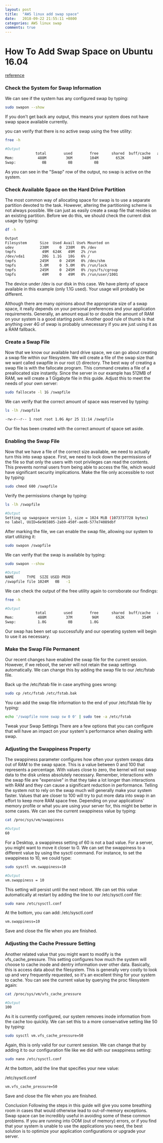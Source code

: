 ```yaml
---
layout: post
title:  "AWS linux add swap space"
date:   2018-09-22 21:55:11 +0800
categories: AWS linux swap 
comments: true
---
```


# How To Add Swap Space on Ubuntu 16.04 
[reference](https://www.digitalocean.com/community/tutorials/how-to-add-swap-space-on-ubuntu-16-04)
### Check the System for Swap Information
We can see if the system has any configured swap by typing:
```bash
sudo swapon --show
```
If you don't get back any output, this means your system does not have swap space available currently.

you can verify that there is no active swap using the free utility:

```bash
free -h
```
```bash
#Output
              total        used        free      shared  buff/cache   available
Mem:           488M         36M        104M        652K        348M        426M
Swap:            0B          0B          0B
```

As you can see in the "Swap" row of the output, no swap is active on the system.

### Check Available Space on the Hard Drive Partition

The most common way of allocating space for swap is to use a separate partition devoted to the task. However, altering the partitioning scheme is not always possible. We can just as easily create a swap file that resides on an existing partition.
Before we do this, we should check the current disk usage by typing:
```bash
df -h
```
```bash
Output
Filesystem      Size  Used Avail Use% Mounted on
udev            238M     0  238M   0% /dev
tmpfs            49M  624K   49M   2% /run
/dev/vda1        20G  1.1G   18G   6% /
tmpfs           245M     0  245M   0% /dev/shm
tmpfs           5.0M     0  5.0M   0% /run/lock
tmpfs           245M     0  245M   0% /sys/fs/cgroup
tmpfs            49M     0   49M   0% /run/user/1001
```

The device under /dev is our disk in this case. We have plenty of space available in this example (only 1.1G used). Your usage will probably be different.

Although there are many opinions about the appropriate size of a swap space, it really depends on your personal preferences and your application requirements. Generally, an amount equal to or double the amount of RAM on your system is a good starting point. Another good rule of thumb is that anything over 4G of swap is probably unnecessary if you are just using it as a RAM fallback.


### Create a Swap File

Now that we know our available hard drive space, we can go about creating a swap file within our filesystem. We will create a file of the swap size that we want called swapfile in our root (/) directory.
The best way of creating a swap file is with the fallocate program. This command creates a file of a preallocated size instantly.
Since the server in our example has 512MB of RAM, we will create a 1 Gigabyte file in this guide. Adjust this to meet the needs of your own server:

```bash
sudo fallocate -l 1G /swapfile
```

We can verify that the correct amount of space was reserved by typing:
```bash
ls -lh /swapfile
```
```bash
-rw-r--r-- 1 root root 1.0G Apr 25 11:14 /swapfile
```

Our file has been created with the correct amount of space set aside.

### Enabling the Swap File

Now that we have a file of the correct size available, we need to actually turn this into swap space.
First, we need to lock down the permissions of the file so that only the users with root privileges can read the contents. This prevents normal users from being able to access the file, which would have significant security implications.
Make the file only accessible to root by typing:

```bash
sudo chmod 600 /swapfile
```
Verify the permissions change by typing:
```bash
ls -lh /swapfile
```
```bash
#Output
Setting up swapspace version 1, size = 1024 MiB (1073737728 bytes)
no label, UUID=6e965805-2ab9-450f-aed6-577e74089dbf
```
After marking the file, we can enable the swap file, allowing our system to start utilizing it:
```bash
sudo swapon /swapfile
```

We can verify that the swap is available by typing:
```bash
sudo swapon --show
```
```bash
#Output
NAME      TYPE  SIZE USED PRIO
/swapfile file 1024M   0B   -1
```
We can check the output of the free utility again to corroborate our findings:
```bash
free -h
```
```bash
#Output
              total        used        free      shared  buff/cache   available
Mem:           488M         37M         96M        652K        354M        425M
Swap:          1.0G          0B        1.0G
```

Our swap has been set up successfully and our operating system will begin to use it as necessary.

### Make the Swap File Permanent
Our recent changes have enabled the swap file for the current session. However, if we reboot, the server will not retain the swap settings automatically. We can change this by adding the swap file to our /etc/fstab file.


Back up the /etc/fstab file in case anything goes wrong:
```bash
sudo cp /etc/fstab /etc/fstab.bak
```

You can add the swap file information to the end of your /etc/fstab file by typing:
```bash
echo '/swapfile none swap sw 0 0' | sudo tee -a /etc/fstab
```

Tweak your Swap Settings
There are a few options that you can configure that will have an impact on your system's performance when dealing with swap.



### Adjusting the Swappiness Property
The swappiness parameter configures how often your system swaps data out of RAM to the swap space. This is a value between 0 and 100 that represents a percentage.
With values close to zero, the kernel will not swap data to the disk unless absolutely necessary. Remember, interactions with the swap file are "expensive" in that they take a lot longer than interactions with RAM and they can cause a significant reduction in performance. Telling the system not to rely on the swap much will generally make your system faster.
Values that are closer to 100 will try to put more data into swap in an effort to keep more RAM space free. Depending on your applications' memory profile or what you are using your server for, this might be better in some cases.
We can see the current swappiness value by typing:
```bash
cat /proc/sys/vm/swappiness
```
```bash
#Output
60
```
For a Desktop, a swappiness setting of 60 is not a bad value. For a server, you might want to move it closer to 0.
We can set the swappiness to a different value by using the sysctl command.
For instance, to set the swappiness to 10, we could type:

```bash
sudo sysctl vm.swappiness=10
```
```bash
#Output
vm.swappiness = 10
```

This setting will persist until the next reboot. We can set this value automatically at restart by adding the line to our /etc/sysctl.conf file:
```bash
sudo nano /etc/sysctl.conf
```
At the bottom, you can add:
/etc/sysctl.conf
```bash
vm.swappiness=10
```
Save and close the file when you are finished.

### Adjusting the Cache Pressure Setting

Another related value that you might want to modify is the vfs_cache_pressure. This setting configures how much the system will choose to cache inode and dentry information over other data. 
Basically, this is access data about the filesystem. This is generally very costly to look up and very frequently requested, so it's an excellent thing for your system to cache. You can see the current value by querying the proc filesystem again:
```bash
cat /proc/sys/vm/vfs_cache_pressure
```
```bash
#Output
100
```
As it is currently configured, our system removes inode information from the cache too quickly. We can set this to a more conservative setting like 50 by typing:
```bash
sudo sysctl vm.vfs_cache_pressure=50
```
Again, this is only valid for our current session. We can change that by adding it to our configuration file like we did with our swappiness setting:
```bash
sudo nano /etc/sysctl.conf
```

At the bottom, add the line that specifies your new value:

/etc/sysctl.conf
```bash
vm.vfs_cache_pressure=50
```
Save and close the file when you are finished.

Conclusion
Following the steps in this guide will give you some breathing room in cases that would otherwise lead to out-of-memory exceptions. Swap space can be incredibly useful in avoiding some of these common problems.
If you are running into OOM (out of memory) errors, or if you find that your system is unable to use the applications you need, the best solution is to optimize your application configurations or upgrade your server.